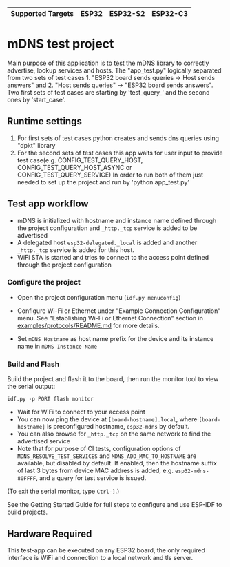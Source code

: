 | Supported Targets | ESP32 | ESP32-S2 | ESP32-C3 |
| ----------------- | ----- | -------- | -------- |

# mDNS test project

Main purpose of this application is to test the mDNS library to correctly advertise, lookup services and hosts.
The "app_test.py" logically separated from two sets of test cases 1. "ESP32 board sends queries -> Host sends answers" and 2. "Host sends queries" -> "ESP32 board sends answers".
Two first sets of test cases are starting by 'test_query_' and the second ones by 'start_case'.

## Runtime settings

1. For first sets of test cases python creates and sends dns queries using "dpkt" library
2. For the second sets of test cases this app waits for user input to provide test case(e.g. CONFIG_TEST_QUERY_HOST, CONFIG_TEST_QUERY_HOST_ASYNC or CONFIG_TEST_QUERY_SERVICE)
In order to run both of them just needed to set up the project and run by 'python app_test.py'

## Test app workflow

- mDNS is initialized with hostname and instance name defined through the project configuration and `_http._tcp` service is added to be advertised
- A delegated host `esp32-delegated._local` is added and another `_http._tcp` service is added for this host.
- WiFi STA is started and tries to connect to the access point defined through the project configuration

### Configure the project

* Open the project configuration menu (`idf.py menuconfig`)

* Configure Wi-Fi or Ethernet under "Example Connection Configuration" menu. See "Establishing Wi-Fi or Ethernet Connection" section in [examples/protocols/README.md](README.md) for more details.
* Set `mDNS Hostname` as host name prefix for the device and its instance name in `mDNS Instance Name`

### Build and Flash

Build the project and flash it to the board, then run the monitor tool to view the serial output:

```
idf.py -p PORT flash monitor
```

- Wait for WiFi to connect to your access point
- You can now ping the device at `[board-hostname].local`, where `[board-hostname]` is preconfigured hostname, `esp32-mdns` by default.
- You can also browse for `_http._tcp` on the same network to find the advertised service
- Note that for purpose of CI tests, configuration options of `MDNS_RESOLVE_TEST_SERVICES` and `MDNS_ADD_MAC_TO_HOSTNAME` are available, but disabled by default. If enabled, then the hostname suffix of last 3 bytes from device MAC address is added, e.g. `esp32-mdns-80FFFF`, and a query for test service is issued.


(To exit the serial monitor, type ``Ctrl-]``.)

See the Getting Started Guide for full steps to configure and use ESP-IDF to build projects.

## Hardware Required
This test-app can be executed on any ESP32 board, the only required interface is WiFi and connection to a local network and tls server.
